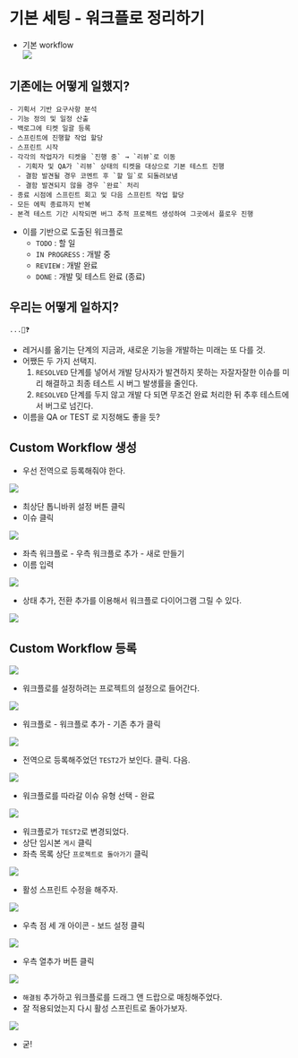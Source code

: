 # 기본 세팅 - 워크플로 정리하기
- 기본 workflow \
![](._20220407_workflow_images/09f23d94.png)

## 기존에는 어떻게 일했지?
```text
- 기획서 기반 요구사항 분석
- 기능 정의 및 일정 산출
- 백로그에 티켓 일괄 등록
- 스프린트에 진행할 작업 할당
- 스프린트 시작
- 각각의 작업자가 티켓을 `진행 중` → `리뷰`로 이동
  - 기획자 및 QA가 `리뷰` 상태의 티켓을 대상으로 기본 테스트 진행
  - 결함 발견될 경우 코멘트 후 `할 일`로 되돌려보냄
  - 결함 발견되지 않을 경우 `완료` 처리 
- 종료 시점에 스프린트 회고 및 다음 스프린트 작업 할당
- 모든 에픽 종료까지 반복
- 본격 테스트 기간 시작되면 버그 추적 프로젝트 생성하여 그곳에서 플로우 진행
```
- 이를 기반으로 도출된 워크플로
  - `TODO` : 할 일
  - `IN PROGRESS` : 개발 중
  - `REVIEW` : 개발 완료
  - `DONE` : 개발 및 테스트 완료 (종료)

## 우리는 어떻게 일하지?
```text
...🤔❓
```
- 레거시를 옮기는 단계의 지금과, 새로운 기능을 개발하는 미래는 또 다를 것.
- 어쨌든 두 가지 선택지.
  1. `RESOLVED` 단계를 넣어서 개발 당사자가 발견하지 못하는 자잘자잘한 이슈를 미리 해결하고 최종 테스트 시 버그 발생률을 줄인다.
  2. `RESOLVED` 단계를 두지 않고 개발 다 되면 무조건 완료 처리한 뒤 추후 테스트에서 버그로 넘긴다.
- 이름을 QA or TEST 로 지정해도 좋을 듯?

## Custom Workflow 생성
- 우선 전역으로 등록해줘야 한다.

![](._20220407_workflow_images/a1ae0332.png)

- 최상단 톱니바퀴 설정 버튼 클릭
- 이슈 클릭

![](._20220407_workflow_images/50421620.png)

- 좌측 워크플로 - 우측 워크플로 추가 - 새로 만들기
- 이름 입력

![](._20220407_workflow_images/e41c4d35.png)

- 상태 추가, 전환 추가를 이용해서 워크플로 다이어그램 그릴 수 있다.

![](._20220407_workflow_images/8aaf790e.png)

## Custom Workflow 등록

![](._20220407_workflow_images/74b29db5.png)

- 워크플로를 설정하려는 프로젝트의 설정으로 들어간다.

![](._20220407_workflow_images/28ce4eed.png)

- 워크플로 - 워크플로 추가 - 기존 추가 클릭

![](._20220407_workflow_images/32459c40.png)

- 전역으로 등록해주었던 `TEST2`가 보인다. 클릭. 다음.

![](._20220407_workflow_images/6a7ee967.png)

- 워크플로를 따라갈 이슈 유형 선택 - 완료

![](._20220407_workflow_images/9a36d4a9.png)

- 워크플로가 `TEST2`로 변경되었다.
- 상단 임시본 `게시` 클릭
- 좌측 목록 상단 `프로젝트로 돌아가기` 클릭

![](._20220407_workflow_images/2ccfcaa1.png)

- 활성 스프린트 수정을 해주자.

![](._20220407_workflow_images/bec2b5b2.png)

- 우측 점 세 개 아이콘 - 보드 설정 클릭

![](._20220407_workflow_images/b02b4c78.png)

- 우측 열추가 버튼 클릭

![](._20220407_workflow_images/f58d25bc.png)

- `해결됨` 추가하고 워크플로를 드래그 앤 드랍으로 매칭해주었다.
- 잘 적용되었는지 다시 활성 스프린트로 돌아가보자.

![](._20220407_workflow_images/6f609818.png)

- 굳!
